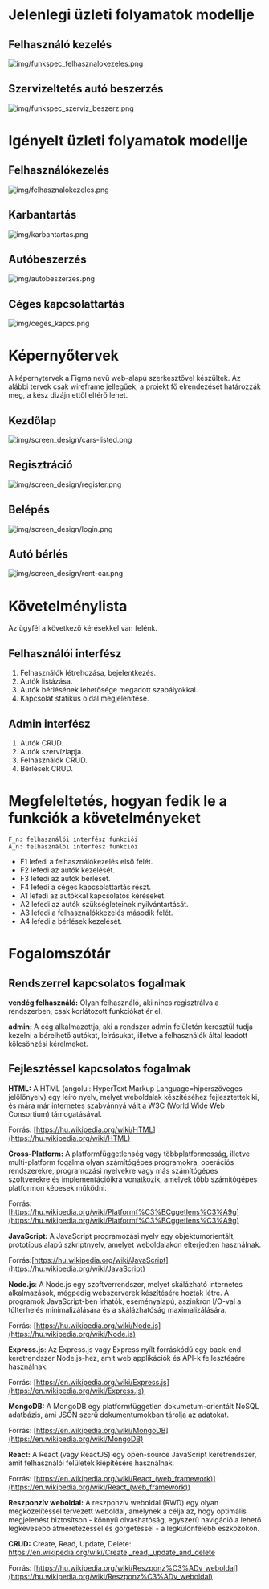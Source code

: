 # Jelenlegi üzleti folyamatok modellje

## Felhasználó kezelés

![img/funkspec_felhasznalokezeles.png](./img/funkspec_felhasznalokezeles.png)

## Szervizeltetés autó beszerzés

![img/funkspec_szerviz_beszerz.png](./img/funkspec_szerviz_beszerz.png)

# Igényelt üzleti folyamatok modellje

## Felhasználókezelés 

![img/felhasznalokezeles.png](img/felhasznalokezeles.png)

## Karbantartás

![img/karbantartas.png](img/karbantartas.png)

## Autóbeszerzés

![img/autobeszerzes.png](img/autobeszerzes.png)

## Céges kapcsolattartás

![img/ceges_kapcs.png](img/ceges_kapcs.png)

# Képernyőtervek 

A képernytervek a Figma nevű web-alapú szerkesztővel készültek. 
Az alábbi tervek csak wireframe jellegűek, a projekt fő elrendezését határozzák meg, a kész dizájn ettől eltérő lehet.  

## Kezdőlap

![img/screen_design/cars-listed.png](img/screen_design/cars-listed.png)

## Regisztráció 

![img/screen_design/register.png](img/screen_design/register.png)

## Belépés

![img/screen_design/login.png](img/screen_design/login.png)

## Autó bérlés 

![img/screen_design/rent-car.png](img/screen_design/rent-car.png)

# Követelménylista

Az ügyfél a következő kérésekkel van felénk.

## Felhasználói interfész

1. Felhasználók létrehozása, bejelentkezés.
2. Autók listázása.
3. Autók bérlésének lehetősége megadott szabályokkal.
4. Kapcsolat statikus oldal megjelenítése.

## Admin interfész

1. Autók CRUD.
2. Autók szervízlapja.
3. Felhasználók CRUD.
4. Bérlések CRUD.

# Megfeleltetés, hogyan fedik le a funkciók a követelményeket

```
F_n: felhasználói interfész funkciói
A_n: felhasználói interfész funkciói
```

- F1 lefedi a felhasználókezelés első felét.
- F2 lefedi az autók kezelését.
- F3 lefedi az autók bérlését.
- F4 lefedi a céges kapcsolattartás részt.
- A1 lefedi az autókkal kapcsolatos kéréseket.
- A2 lefedi az autók szükségleteinek nyilvántartását.
- A3 lefedi a felhasználókkezelés második felét.
- A4 lefedi a bérlések kezelését.

# Fogalomszótár 

## Rendszerrel kapcsolatos fogalmak 

**vendég felhasználó:** Olyan felhasználó, aki nincs regisztrálva a 
rendszerben, csak korlátozott funkciókat ér el. 

**admin:** A cég alkalmazottja, aki a rendszer admin felületén keresztül
tudja kezelni a bérelhető autókat, leírásukat, illetve a felhasználók által
leadott kölcsönzési kérelmeket. 

## Fejlesztéssel kapcsolatos fogalmak 

**HTML:** A HTML (angolul: HyperText Markup Language=hiperszöveges jelölőnyelv)
egy leíró nyelv, melyet weboldalak készítéséhez fejlesztettek ki, és mára már
internetes szabvánnyá vált a W3C (World Wide Web Consortium) támogatásával.

Forrás: [https://hu.wikipedia.org/wiki/HTML](https://hu.wikipedia.org/wiki/HTML)

**Cross-Platform:** A platformfüggetlenség vagy többplatformosság, illetve multi-platform
fogalma olyan számítógépes programokra, operációs rendszerekre, programozási nyelvekre
vagy más számítógépes szoftverekre és implementációikra vonatkozik, amelyek több
számítógépes platformon képesek működni. 

Forrás: [https://hu.wikipedia.org/wiki/Platformf%C3%BCggetlens%C3%A9g](https://hu.wikipedia.org/wiki/Platformf%C3%BCggetlens%C3%A9g)

**JavaScript:** A JavaScript programozási nyelv egy objektumorientált, prototípus alapú
szkriptnyelv, amelyet weboldalakon elterjedten használnak.

Forrás:[https://hu.wikipedia.org/wiki/JavaScript](https://hu.wikipedia.org/wiki/JavaScript)

**Node.js**: A Node.js egy szoftverrendszer, melyet skálázható internetes alkalmazások, mégpedig 
webszerverek készítésére hoztak létre. A programok JavaScript-ben írhatók, eseményalapú, aszinkron
I/O-val a túlterhelés minimalizálására és a skálázhatóság maximalizálására.

Forrás: [https://hu.wikipedia.org/wiki/Node.js](https://hu.wikipedia.org/wiki/Node.js)

**Express.js**: Az Express.js vagy Express nyílt forráskódú egy back-end keretrendszer Node.js-hez,
amit web applikációk és API-k fejlesztésére használnak. 

Forrás: [https://en.wikipedia.org/wiki/Express.js](https://en.wikipedia.org/wiki/Express.js)

**MongoDB:** A MongoDB egy platformfüggetlen dokumetum-orientált NoSQL adatbázis, ami
JSON szerű dokumentumokban tárolja az adatokat. 

Forrás: [https://en.wikipedia.org/wiki/MongoDB](https://en.wikipedia.org/wiki/MongoDB)

**React:** A React (vagy ReactJS) egy open-source JavaScript keretrendszer, amit felhasználói felületek
kiépítésére használnak. 

Forrás: [https://en.wikipedia.org/wiki/React_(web_framework)](https://en.wikipedia.org/wiki/React_(web_framework))

**Reszponzív weboldal:** A reszponzív weboldal (RWD) egy olyan megközelítéssel tervezett weboldal, amelynek
a célja az, hogy optimális megjelenést biztosítson - könnyű olvashatóság, egyszerű navigáció a lehető legkevesebb
átméretezéssel és görgetéssel - a legkülönfélébb eszközökön.

**CRUD:** Create, Read, Update, Delete:
https://en.wikipedia.org/wiki/Create,_read,_update_and_delete

Forrás: [https://hu.wikipedia.org/wiki/Reszponz%C3%ADv_weboldal](https://hu.wikipedia.org/wiki/Reszponz%C3%ADv_weboldal)
